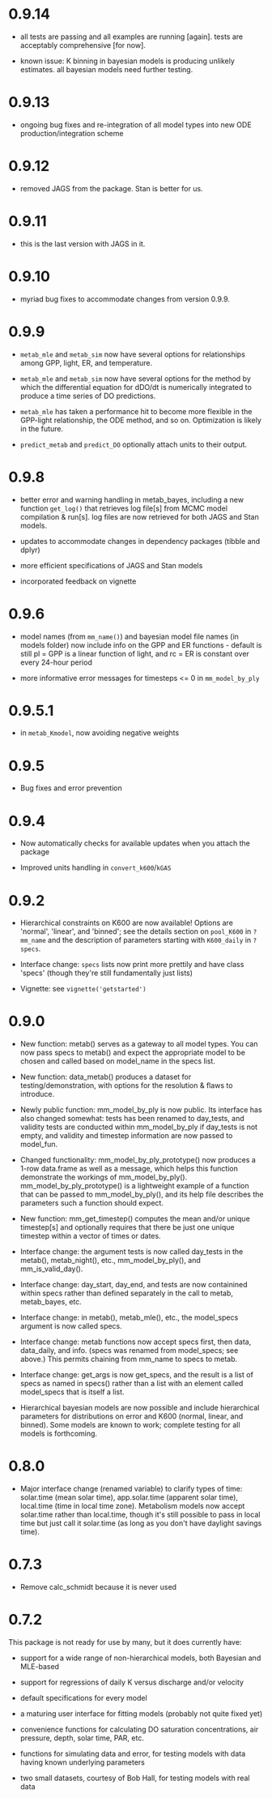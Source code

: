 # 0.9.14

* all tests are passing and all examples are running [again]. tests are 
acceptably comprehensive [for now].

* known issue: K binning in bayesian models is producing unlikely estimates. all
bayesian models need further testing.

# 0.9.13

* ongoing bug fixes and re-integration of all model types into new ODE 
production/integration scheme

# 0.9.12

* removed JAGS from the package. Stan is better for us.

# 0.9.11

* this is the last version with JAGS in it.

# 0.9.10

* myriad bug fixes to accommodate changes from version 0.9.9.

# 0.9.9

* `metab_mle` and `metab_sim` now have several options for relationships among 
GPP, light, ER, and temperature.

* `metab_mle` and `metab_sim` now have several options for the method by which 
the differential equation for dDO/dt is numerically integrated to produce a time
series of DO predictions.

* `metab_mle` has taken a performance hit to become more flexible in the 
GPP-light relationship, the ODE method, and so on. Optimization is likely in the
future.

* `predict_metab` and `predict_DO` optionally attach units to their output.

# 0.9.8

* better error and warning handling in metab_bayes, including a new function 
`get_log()` that retrieves log file[s] from MCMC model compilation & run[s]. log
files are now retrieved for both JAGS and Stan models.

* updates to accommodate changes in dependency packages (tibble and dplyr)

* more efficient specifications of JAGS and Stan models

* incorporated feedback on vignette

# 0.9.6

* model names (from `mm_name()`) and bayesian model file names (in models 
folder) now include info on the GPP and ER functions - default is still pl = GPP
is a linear function of light, and rc = ER is constant over every 24-hour period

* more informative error messages for timesteps <= 0 in `mm_model_by_ply`

# 0.9.5.1

* in `metab_Kmodel`, now avoiding negative weights

# 0.9.5

* Bug fixes and error prevention

# 0.9.4

* Now automatically checks for available updates when you attach the package

* Improved units handling in `convert_k600`/`kGAS`

# 0.9.2

* Hierarchical constraints on K600 are now available! Options are 'normal', 
'linear', and 'binned'; see the details section on `pool_K600` in `?mm_name` and
the description of parameters starting with `K600_daily` in `?specs`.

* Interface change: `specs` lists now print more prettily and have class 'specs'
(though they're still fundamentally just lists)

* Vignette: see `vignette('getstarted')`

# 0.9.0

* New function: metab() serves as a gateway to all model types. You can now pass
specs to metab() and expect the appropriate model to be chosen and called based 
on model_name in the specs list.

* New function: data_metab() produces a dataset for testing/demonstration, with 
options for the resolution & flaws to introduce.

* Newly public function: mm_model_by_ply is now public. Its interface has also 
changed somewhat: tests has been renamed to day_tests, and validity tests are 
conducted within mm_model_by_ply if day_tests is not empty, and validity and 
timestep information are now passed to model_fun.

* Changed functionality: mm_model_by_ply_prototype() now produces a 1-row 
data.frame as well as a message, which helps this function demonstrate the 
workings of mm_model_by_ply(). mm_model_by_ply_prototype() is a lightweight 
example of a function that can be passed to mm_model_by_ply(), and its help file
describes the parameters such a function should expect.

* New function: mm_get_timestep() computes the mean and/or unique timestep[s] 
and optionally requires that there be just one unique timestep within a vector 
of times or dates.

* Interface change: the argument tests is now called day_tests in the metab(), 
metab_night(), etc., mm_model_by_ply(), and mm_is_valid_day().

* Interface change: day_start, day_end, and tests are now containined within 
specs rather than defined separately in the call to metab, metab_bayes, etc.

* Interface change: in metab(), metab_mle(), etc., the model_specs argument is 
now called specs.

* Interface change: metab functions now accept specs first, then data, 
data_daily, and info. (specs was renamed from model_specs; see above.) This 
permits chaining from mm_name to specs to metab.

* Interface change: get_args is now get_specs, and the result is a list of specs
as named in specs() rather than a list with an element called model_specs that 
is itself a list.

* Hierarchical bayesian models are now possible and include hierarchical 
parameters for distributions on error and K600 (normal, linear, and binned). 
Some models are known to work; complete testing for all models is forthcoming.

# 0.8.0

* Major interface change (renamed variable) to clarify types of time: solar.time
(mean solar time), app.solar.time (apparent solar time), local.time (time in 
local time zone). Metabolism models now accept solar.time rather than 
local.time, though it's still possible to pass in local time but just call it 
solar.time (as long as you don't have daylight savings time).

# 0.7.3

* Remove calc\_schmidt because it is never used

# 0.7.2

This package is not ready for use by many, but it does currently have:

* support for a wide range of non-hierarchical models, both Bayesian and 
MLE-based

* support for regressions of daily K versus discharge and/or velocity

* default specifications for every model

* a maturing user interface for fitting models (probably not quite fixed yet)

* convenience functions for calculating DO saturation concentrations, air 
pressure, depth, solar time, PAR, etc.

* functions for simulating data and error, for testing models with data having 
known underlying parameters

* two small datasets, courtesy of Bob Hall, for testing models with real data